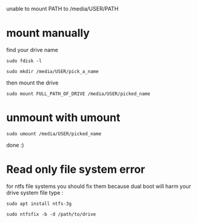 unable to mount PATH to /media/USER/PATH

# mount manually

find your drive name

```shell
sudo fdisk -l
```

```shell
sudo mkdir /media/USER/pick_a_name
```

then mount the drive

```shell
sudo mount FULL_PATH_OF_DRIVE /media/USER/picked_name
```

# unmount with umount

```shell
sudo umount /media/USER/picked_name
```

done :)

# Read only file system error
for ntfs file systems you should fix them because dual boot will harm your drive system file type :


```shell
sudo apt install ntfs-3g
```

```shell
sudo ntfsfix -b -d /path/to/drive
```